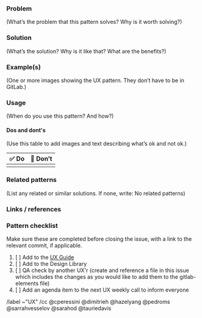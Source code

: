 ### Problem

(What’s the problem that this pattern solves? Why is it worth solving?)

### Solution

(What’s the solution? Why is it like that? What are the benefits?)

### Example(s)

(One or more images showing the UX pattern. They don’t have to be in GitLab.)

### Usage

(When do you use this pattern? And how?)

#### Dos and dont's

(Use this table to add images and text describing what’s ok and not ok.)

| :white_check_mark:  Do | :stop_sign: Don’t |
|------------------------|-------------------|
|  |  |

### Related patterns

(List any related or similar solutions. If none, write: No related patterns)

### Links / references

### Pattern checklist

Make sure these are completed before closing the issue,
with a link to the relevant commit, if applicable.

1. [ ] Add to the [UX Guide](https://docs.gitlab.com/ce/development/ux_guide/)
1. [ ] Add to the Design Library
1. [ ] QA check by another UX'r (create and reference a file in this issue which includes the changes as you would like to add them to the gitlab-elements file)
1. [ ] Add an agenda item to the next UX weekly call to inform everyone

/label ~"UX"
/cc @cperessini @dimitrieh @hazelyang @pedroms @sarrahvesselov @sarahod @tauriedavis
